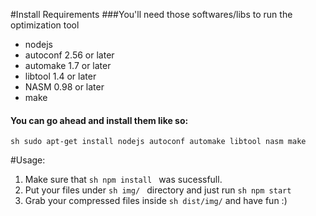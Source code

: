 #Install Requirements
###You'll need those softwares/libs to run the optimization tool
- nodejs
- autoconf 2.56 or later
- automake 1.7 or later
- libtool 1.4 or later
- NASM 0.98 or later
- make

#### You can go ahead and install them like so:

```sh sudo apt-get install nodejs autoconf automake libtool nasm make ```

#Usage:
1. Make sure that ```sh npm install ``` was sucessfull.
2. Put your files under ```sh img/ ``` directory and just run ```sh npm start``` 
3. Grab your compressed files inside ```sh dist/img/``` and have fun :)

